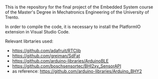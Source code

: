 This is the repository for the final project of the Embedded System course of the Master's Degree in Mechatronics Engineering of the University of Trento.

In order to compile the code, it is necessary to install the PlatformIO extension in Visual Studio Code.

Relevant librtaries used:
  * https://github.com/adafruit/RTClib
  * https://github.com/greiman/SdFat
  * https://github.com/arduino-libraries/ArduinoBLE
  * https://github.com/boschsensortec/BHI2xy_SensorAPI
  * as reference: https://github.com/arduino-libraries/Arduino_BHY2
